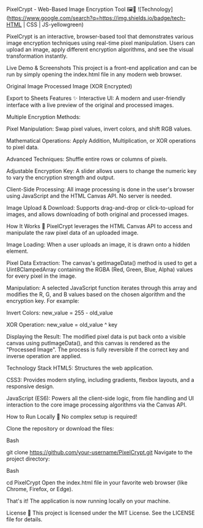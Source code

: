 PixelCrypt - Web-Based Image Encryption Tool 🖼️🔐
![Technology](https://www.google.com/search?q=https://img.shields.io/badge/tech-HTML | CSS | JS-yellowgreen)

PixelCrypt is an interactive, browser-based tool that demonstrates various image encryption techniques using real-time pixel manipulation. Users can upload an image, apply different encryption algorithms, and see the visual transformation instantly.

Live Demo & Screenshots
This project is a front-end application and can be run by simply opening the index.html file in any modern web browser.

Original Image	Processed Image (XOR Encrypted)

Export to Sheets
Features ✨
Interactive UI: A modern and user-friendly interface with a live preview of the original and processed images.

Multiple Encryption Methods:

Pixel Manipulation: Swap pixel values, invert colors, and shift RGB values.

Mathematical Operations: Apply Addition, Multiplication, or XOR operations to pixel data.

Advanced Techniques: Shuffle entire rows or columns of pixels.

Adjustable Encryption Key: A slider allows users to change the numeric key to vary the encryption strength and output.

Client-Side Processing: All image processing is done in the user's browser using JavaScript and the HTML Canvas API. No server is needed.

Image Upload & Download: Supports drag-and-drop or click-to-upload for images, and allows downloading of both original and processed images.

How It Works 🧠
PixelCrypt leverages the HTML Canvas API to access and manipulate the raw pixel data of an uploaded image.

Image Loading: When a user uploads an image, it is drawn onto a hidden <canvas> element.

Pixel Data Extraction: The canvas's getImageData() method is used to get a Uint8ClampedArray containing the RGBA (Red, Green, Blue, Alpha) values for every pixel in the image.

Manipulation: A selected JavaScript function iterates through this array and modifies the R, G, and B values based on the chosen algorithm and the encryption key. For example:

Invert Colors: new_value = 255 - old_value

XOR Operation: new_value = old_value ^ key

Displaying the Result: The modified pixel data is put back onto a visible canvas using putImageData(), and this canvas is rendered as the "Processed Image". The process is fully reversible if the correct key and inverse operation are applied.

Technology Stack
HTML5: Structures the web application.

CSS3: Provides modern styling, including gradients, flexbox layouts, and a responsive design.

JavaScript (ES6): Powers all the client-side logic, from file handling and UI interaction to the core image processing algorithms via the Canvas API.

How to Run Locally 🚀
No complex setup is required!

Clone the repository or download the files:

Bash

git clone https://github.com/your-username/PixelCrypt.git
Navigate to the project directory:

Bash

cd PixelCrypt
Open the index.html file in your favorite web browser (like Chrome, Firefox, or Edge).

That's it! The application is now running locally on your machine.

License 📄
This project is licensed under the MIT License. See the LICENSE file for details.
